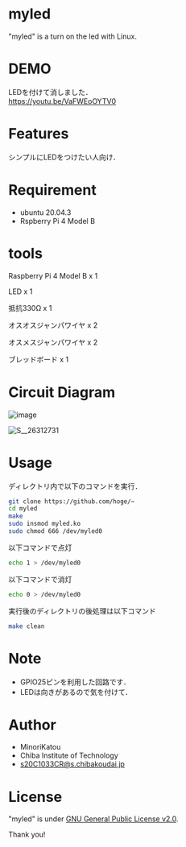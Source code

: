 # myled

"myled" is a turn on the led with Linux.

# DEMO

LEDを付けて消しました．<br>
https://youtu.be/VaFWEoOYTV0

# Features

シンプルにLEDをつけたい人向け．

# Requirement

* ubuntu 20.04.3
* Rspberry Pi 4 Model B

# tools

Raspberry Pi 4 Model B x 1<br>

LED x 1<br>

抵抗330Ω x 1<br>

オスオスジャンパワイヤ x 2<br>

オスメスジャンパワイヤ x 2<br>

ブレッドボード x 1<br>

# Circuit Diagram

![image](https://user-images.githubusercontent.com/93694457/146134518-958ef9a3-3ed2-437d-ba1c-82c351d52705.png)

![S__26312731](https://user-images.githubusercontent.com/93694457/146136522-9e81728b-2aa8-4c44-a57d-1fdd5d6341b5.jpg)

# Usage

ディレクトリ内で以下のコマンドを実行．

```bash
git clone https://github.com/hoge/~
cd myled
make
sudo insmod myled.ko
sudo chmod 666 /dev/myled0
```
以下コマンドで点灯

```bash
echo 1 > /dev/myled0
```

以下コマンドで消灯

```bash
echo 0 > /dev/myled0
```

実行後のディレクトリの後処理は以下コマンド

```bash
make clean
```

# Note

* GPIO25ピンを利用した回路です．
* LEDは向きがあるので気を付けて．

# Author

* MinoriKatou
* Chiba Institute of Technology
* s20C1033CR@s.chibakoudai.jp

# License

"myled" is under [GNU General Public License v2.0](https://www.gnu.org/licenses/).

Thank you!
